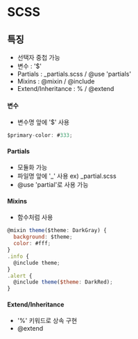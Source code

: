 # SCSS

## 특징
- 선택자 중첩 가능 
- 변수 : '$'
- Partials : _partials.scss / @use 'partials'
- Mixins : @mixin / @include
- Extend/Inheritance : % / @extend

#### 변수 
- 변수명 앞에 '$' 사용
``` javascript
$primary-color: #333;
```

#### Partials
- 모듈화 가능 
- 파일명 앞에 '_' 사용 ex) _partial.scss
- @use 'partial'로 사용 가능

#### Mixins 
- 함수처럼 사용 

``` javascript
@mixin theme($theme: DarkGray) {
  background: $theme;
  color: #fff;
}
.info {
  @include theme;
}
.alert {
  @include theme($theme: DarkRed);
}
```

#### Extend/Inheritance
- '%' 키워드로 상속 구현 
- @extend 
